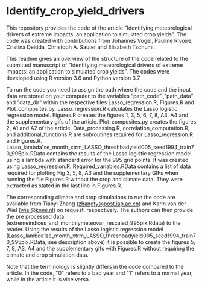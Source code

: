 # Identify_crop_yield_drivers
This repository provides the code of the article "Identifying meteorological drivers of extreme impacts: an application to simulated crop yields".
The code was created with contributions from Johannes Vogel, Pauline Rivoire, Cristina Deidda, Christoph A. Sauter and Elisabeth Tschumi.

This readme gives an overview of the structure of the code related to the submitted manuscript of “Identifying meteorological drivers of extreme impacts: an application to simulated crop yields”.
The codes were developed using R version 3.6 and Python version 3.7.

To run the code you need to assign the path where the code and the input data are stored on your computer to the variables “path_code” ,"path_data” and "data_dir" within the respective files Lasso_regression.R, Figures.R and Plot_composites.py. 
Lasso_regression.R calculates the Lasso logistic regression model. 
Figures.R creates the figures 1, 3, 5, 6, 7, 8, A3, A4 and the supplementary gifs of the article. 
Plot_composites.py creates the figures 2, A1 and A2 of the article.
Data_processing.R, correlation_computation.R, and additional_functions.R are subroutines required for Lasso_regression.R and Figures.R.
Lasso_lambda1se_month_xtrm_LASSO_threshbadyield005_seed1994_train70_995pix.RData contains the results of the Lasso logistic regression model using a lambda with standard error for the 995 grid points. It was created using Lasso_regression.R.
Required_variables.RData contains a list of data required for plotting Fig 3, 5, 8, A3 and the supplementary GIFs when running the file Figures.R without the crop and climate data. They were extracted as stated in the last line in Figures.R.

The corresponding climate and crop simulations to run the code are available from Tianyi Zhang (zhangty@post.iap.ac.cn) and Karin van der Wiel (wiel@knmi.nl) on request, respectively. The authors can then provide the pre processed data (extremeindices_and_monthlymeteovar_rescaled_995pix.Rdata) to the reader. Using the results of the Lasso logistic regression model (Lasso_lambda1se_month_xtrm_LASSO_threshbadyield005_seed1994_train70_995pix.RData, see description above) it is possible to create the figures 5, 7, 8, A3, A4 and the supplementary gifs with Figures.R without requiring the climate and crop simulation data.

Note that the terminology is slightly differs in the code compared to the article. In the code, "0" refers to a bad year and "1" refers to a normal year, while in the article it is vice versa.
